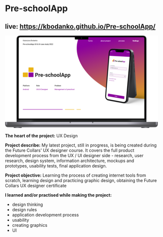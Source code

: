 # Pre-schoolApp
## live: https://kbodanko.github.io/Pre-schoolApp/

![page screen](https://github.com/kbodanko/Pre-schoolApp/blob/master/Pre-schoolApp.png)

**The heart of the project:**
UX Design

**Project describe:**
My latest project, still in progress, is being created during the Future Collars' UX designer course. It covers the full product development process from the UX / UI designer side - research, user research, design system, information architecture, mockups and prototypes, usability tests, final application design.

**Project objective:**
Learning the process of creating internet tools from scratch, learning design and practicing graphic design, obtaining the Future Collars UX designer certificate

**I learned and/or practised while making the project:**
- design thinking
- design rules
- application development process
- usability
- creating graphics
- UI
